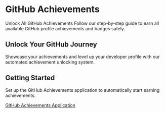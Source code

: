 # GitHub Achievements

Unlock All GitHub Achievements
Follow our step-by-step guide to earn all available GitHub profile achievements and badges safely.

## Unlock Your GitHub Journey
Showcase your achievements and level up your developer profile with our automated achievement unlocking system.

## Getting Started
Set up the GitHub Achievements application to automatically start earning achievements.

[GitHub Achievements Application](https://github-achievements.vercel.app/)

